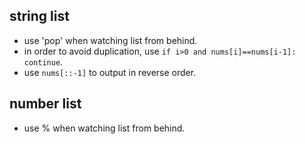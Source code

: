 ## string list
- use 'pop' when watching list from behind.
- in order to avoid duplication, use `if i>0 and nums[i]==nums[i-1]: continue`.
- use `nums[::-1]` to output in reverse order.

## number list
- use % when watching list from behind.